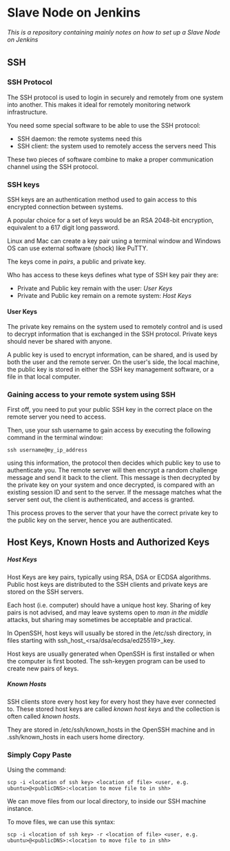 # Slave Node on Jenkins

###### This is a repository containing mainly notes on how to set up a Slave Node on Jenkins

## SSH

### SSH Protocol
The SSH protocol is used to login in securely and remotely from one system into another. This makes it ideal for remotely monitoring network infrastructure.

You need some special software to be able to use the SSH protocol:

- SSH daemon: the remote systems need this
- SSH client: the system used to remotely access the servers need This

These two pieces of software combine to make a proper communication channel using the SSH protocol.

### SSH keys
SSH keys are an authentication method used to gain access to this encrypted connection between systems.

A popular choice for a set of keys would be an RSA 2048-bit encryption, equivalent to a 617 digit long password.

Linux and Mac can create a key pair using a terminal window and Windows OS can use external software (shock) like PuTTY.

The keys come in _pairs_, a public and private key.

Who has access to these keys defines what type of SSH key pair they are:
- Private and Public key remain with the user: _User Keys_
- Private and Public key remain on a remote system: _Host Keys_

#### User Keys
The private key remains on the system used to remotely control and is used to decrypt information that is exchanged in the SSH protocol. Private keys should never be shared with anyone.

A public key is used to encrypt information, can be shared, and is used by both the user and the remote server. On the user's side, the local machine, the public key is stored in either the SSH key management software, or a file in that local computer.

### Gaining access to your remote system using SSH

First off, you need to put your public SSH key in the correct place on the remote server you need to access.

Then, use your ssh username to gain access by executing the following command in the terminal window:

    ssh username@my_ip_address

using this information, the protocol then decides which public key to use to authenticate you. The remote server will then encrypt a random challenge message and send it back to the client. This message is then decrypted by the private key on your system and once decrypted, is compared with an existing session ID and sent to the server. If the message matches what the server sent out, the client is authenticated, and access is granted.

This process proves to the server that your have the correct private key to the public key on the server, hence you are authenticated.

## Host Keys, Known Hosts and Authorized Keys

##### Host Keys

Host Keys are key pairs, typically using RSA, DSA or ECDSA algorithms. Public host keys are distributed to the SSH clients and private keys are stored on the SSH servers.

Each host (i.e. computer) should have a unique host key. Sharing of key pairs is not advised, and may leave systems open to _man in the middle_ attacks, but sharing may sometimes be acceptable and practical.

In OpenSSH, host keys will usually be stored in the /etc/ssh directory, in files starting with ssh_host_<rsa/dsa/ecdsa/ed25519>\_key.

Host keys are usually generated when OpenSSH is first installed or when the computer is first booted. The ssh-keygen program can be used to create new pairs of keys.

##### Known Hosts
SSH clients store every host key for every host they have ever connected to. These stored host keys are called _known host keys_ and the collection is often called _known hosts_.

They are stored in /etc/ssh/known_hosts in the OpenSSH machine and in .ssh/known_hosts in each users home directory.

### Simply Copy Paste

Using the command:

    scp -i <location of ssh key> <location of file> <user, e.g. ubuntu>@<publicDNS>:<location to move file to in shh>

We can move files from our local directory, to inside our SSH machine instance.

To move files, we can use this syntax:

    scp -i <location of ssh key> -r <location of file> <user, e.g. ubuntu>@<publicDNS>:<location to move file to in shh>

